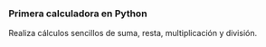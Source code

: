### Primera calculadora en Python
Realiza cálculos sencillos de suma, resta, multiplicación y división.
